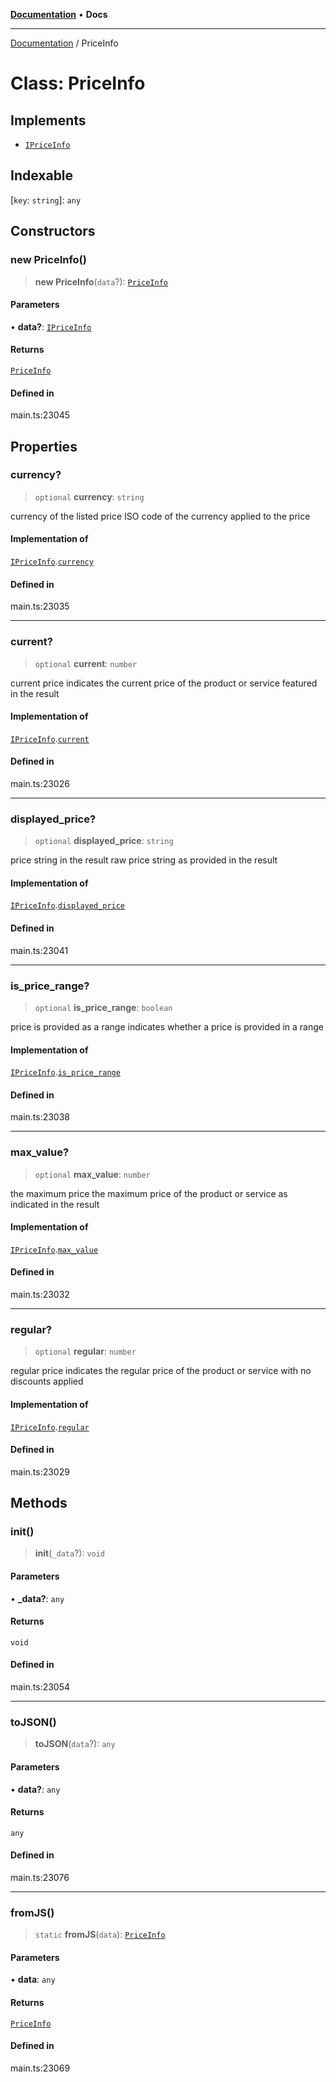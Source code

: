 [**Documentation**](../README.md) • **Docs**

***

[Documentation](../globals.md) / PriceInfo

# Class: PriceInfo

## Implements

- [`IPriceInfo`](../interfaces/IPriceInfo.md)

## Indexable

 \[`key`: `string`\]: `any`

## Constructors

### new PriceInfo()

> **new PriceInfo**(`data`?): [`PriceInfo`](PriceInfo.md)

#### Parameters

• **data?**: [`IPriceInfo`](../interfaces/IPriceInfo.md)

#### Returns

[`PriceInfo`](PriceInfo.md)

#### Defined in

main.ts:23045

## Properties

### currency?

> `optional` **currency**: `string`

currency of the listed price
ISO code of the currency applied to the price

#### Implementation of

[`IPriceInfo`](../interfaces/IPriceInfo.md).[`currency`](../interfaces/IPriceInfo.md#currency)

#### Defined in

main.ts:23035

***

### current?

> `optional` **current**: `number`

current price
indicates the current price of the product or service featured in the result

#### Implementation of

[`IPriceInfo`](../interfaces/IPriceInfo.md).[`current`](../interfaces/IPriceInfo.md#current)

#### Defined in

main.ts:23026

***

### displayed\_price?

> `optional` **displayed\_price**: `string`

price string in the result
raw price string as provided in the result

#### Implementation of

[`IPriceInfo`](../interfaces/IPriceInfo.md).[`displayed_price`](../interfaces/IPriceInfo.md#displayed_price)

#### Defined in

main.ts:23041

***

### is\_price\_range?

> `optional` **is\_price\_range**: `boolean`

price is provided as a range
indicates whether a price is provided in a range

#### Implementation of

[`IPriceInfo`](../interfaces/IPriceInfo.md).[`is_price_range`](../interfaces/IPriceInfo.md#is_price_range)

#### Defined in

main.ts:23038

***

### max\_value?

> `optional` **max\_value**: `number`

the maximum price
the maximum price of the product or service as indicated in the result

#### Implementation of

[`IPriceInfo`](../interfaces/IPriceInfo.md).[`max_value`](../interfaces/IPriceInfo.md#max_value)

#### Defined in

main.ts:23032

***

### regular?

> `optional` **regular**: `number`

regular price
indicates the regular price of the product or service with no discounts applied

#### Implementation of

[`IPriceInfo`](../interfaces/IPriceInfo.md).[`regular`](../interfaces/IPriceInfo.md#regular)

#### Defined in

main.ts:23029

## Methods

### init()

> **init**(`_data`?): `void`

#### Parameters

• **\_data?**: `any`

#### Returns

`void`

#### Defined in

main.ts:23054

***

### toJSON()

> **toJSON**(`data`?): `any`

#### Parameters

• **data?**: `any`

#### Returns

`any`

#### Defined in

main.ts:23076

***

### fromJS()

> `static` **fromJS**(`data`): [`PriceInfo`](PriceInfo.md)

#### Parameters

• **data**: `any`

#### Returns

[`PriceInfo`](PriceInfo.md)

#### Defined in

main.ts:23069
